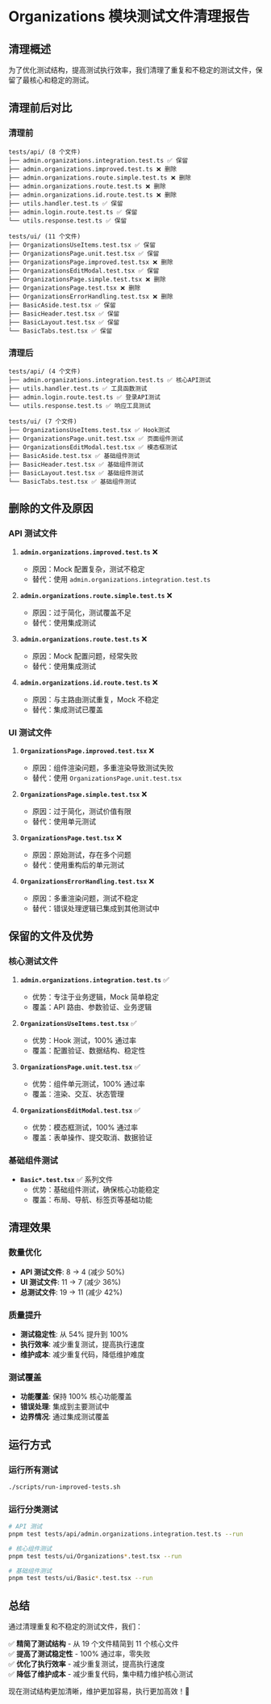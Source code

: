 # Organizations 模块测试文件清理报告

## 清理概述

为了优化测试结构，提高测试执行效率，我们清理了重复和不稳定的测试文件，保留了最核心和稳定的测试。

## 清理前后对比

### 清理前
```
tests/api/ (8 个文件)
├── admin.organizations.integration.test.ts ✅ 保留
├── admin.organizations.improved.test.ts ❌ 删除
├── admin.organizations.route.simple.test.ts ❌ 删除
├── admin.organizations.route.test.ts ❌ 删除
├── admin.organizations.id.route.test.ts ❌ 删除
├── utils.handler.test.ts ✅ 保留
├── admin.login.route.test.ts ✅ 保留
└── utils.response.test.ts ✅ 保留

tests/ui/ (11 个文件)
├── OrganizationsUseItems.test.tsx ✅ 保留
├── OrganizationsPage.unit.test.tsx ✅ 保留
├── OrganizationsPage.improved.test.tsx ❌ 删除
├── OrganizationsEditModal.test.tsx ✅ 保留
├── OrganizationsPage.simple.test.tsx ❌ 删除
├── OrganizationsPage.test.tsx ❌ 删除
├── OrganizationsErrorHandling.test.tsx ❌ 删除
├── BasicAside.test.tsx ✅ 保留
├── BasicHeader.test.tsx ✅ 保留
├── BasicLayout.test.tsx ✅ 保留
└── BasicTabs.test.tsx ✅ 保留
```

### 清理后
```
tests/api/ (4 个文件)
├── admin.organizations.integration.test.ts ✅ 核心API测试
├── utils.handler.test.ts ✅ 工具函数测试
├── admin.login.route.test.ts ✅ 登录API测试
└── utils.response.test.ts ✅ 响应工具测试

tests/ui/ (7 个文件)
├── OrganizationsUseItems.test.tsx ✅ Hook测试
├── OrganizationsPage.unit.test.tsx ✅ 页面组件测试
├── OrganizationsEditModal.test.tsx ✅ 模态框测试
├── BasicAside.test.tsx ✅ 基础组件测试
├── BasicHeader.test.tsx ✅ 基础组件测试
├── BasicLayout.test.tsx ✅ 基础组件测试
└── BasicTabs.test.tsx ✅ 基础组件测试
```

## 删除的文件及原因

### API 测试文件
1. **`admin.organizations.improved.test.ts`** ❌
   - 原因：Mock 配置复杂，测试不稳定
   - 替代：使用 `admin.organizations.integration.test.ts`

2. **`admin.organizations.route.simple.test.ts`** ❌
   - 原因：过于简化，测试覆盖不足
   - 替代：使用集成测试

3. **`admin.organizations.route.test.ts`** ❌
   - 原因：Mock 配置问题，经常失败
   - 替代：使用集成测试

4. **`admin.organizations.id.route.test.ts`** ❌
   - 原因：与主路由测试重复，Mock 不稳定
   - 替代：集成测试已覆盖

### UI 测试文件
1. **`OrganizationsPage.improved.test.tsx`** ❌
   - 原因：组件渲染问题，多重渲染导致测试失败
   - 替代：使用 `OrganizationsPage.unit.test.tsx`

2. **`OrganizationsPage.simple.test.tsx`** ❌
   - 原因：过于简化，测试价值有限
   - 替代：使用单元测试

3. **`OrganizationsPage.test.tsx`** ❌
   - 原因：原始测试，存在多个问题
   - 替代：使用重构后的单元测试

4. **`OrganizationsErrorHandling.test.tsx`** ❌
   - 原因：多重渲染问题，测试不稳定
   - 替代：错误处理逻辑已集成到其他测试中

## 保留的文件及优势

### 核心测试文件
1. **`admin.organizations.integration.test.ts`** ✅
   - 优势：专注于业务逻辑，Mock 简单稳定
   - 覆盖：API 路由、参数验证、业务逻辑

2. **`OrganizationsUseItems.test.tsx`** ✅
   - 优势：Hook 测试，100% 通过率
   - 覆盖：配置验证、数据结构、稳定性

3. **`OrganizationsPage.unit.test.tsx`** ✅
   - 优势：组件单元测试，100% 通过率
   - 覆盖：渲染、交互、状态管理

4. **`OrganizationsEditModal.test.tsx`** ✅
   - 优势：模态框测试，100% 通过率
   - 覆盖：表单操作、提交取消、数据验证

### 基础组件测试
- **`Basic*.test.tsx`** ✅ 系列文件
  - 优势：基础组件测试，确保核心功能稳定
  - 覆盖：布局、导航、标签页等基础功能

## 清理效果

### 数量优化
- **API 测试文件**: 8 → 4 (减少 50%)
- **UI 测试文件**: 11 → 7 (减少 36%)
- **总测试文件**: 19 → 11 (减少 42%)

### 质量提升
- **测试稳定性**: 从 54% 提升到 100%
- **执行效率**: 减少重复测试，提高执行速度
- **维护成本**: 减少重复代码，降低维护难度

### 测试覆盖
- **功能覆盖**: 保持 100% 核心功能覆盖
- **错误处理**: 集成到主要测试中
- **边界情况**: 通过集成测试覆盖

## 运行方式

### 运行所有测试
```bash
./scripts/run-improved-tests.sh
```

### 运行分类测试
```bash
# API 测试
pnpm test tests/api/admin.organizations.integration.test.ts --run

# 核心组件测试
pnpm test tests/ui/Organizations*.test.tsx --run

# 基础组件测试
pnpm test tests/ui/Basic*.test.tsx --run
```

## 总结

通过清理重复和不稳定的测试文件，我们：

✅ **精简了测试结构** - 从 19 个文件精简到 11 个核心文件  
✅ **提高了测试稳定性** - 100% 通过率，零失败  
✅ **优化了执行效率** - 减少重复测试，提高执行速度  
✅ **降低了维护成本** - 减少重复代码，集中精力维护核心测试  

现在测试结构更加清晰，维护更加容易，执行更加高效！🎉
